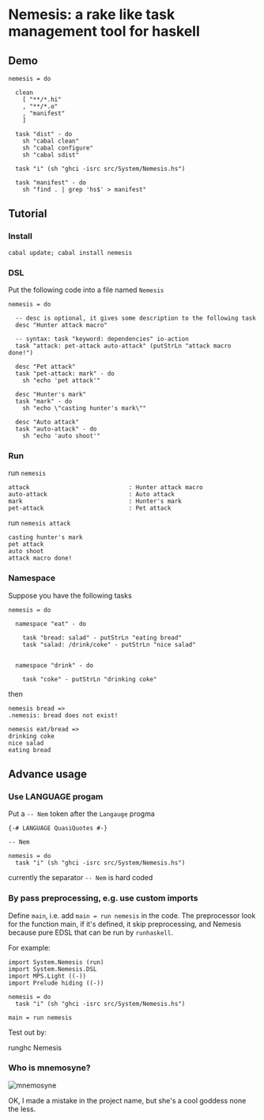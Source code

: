 Nemesis: a rake like task management tool for haskell
=====================================================

Demo
----
  
    nemesis = do

      clean
        [ "**/*.hi"
        , "**/*.o"
        , "manifest"
        ]
        
      task "dist" - do
        sh "cabal clean"
        sh "cabal configure"
        sh "cabal sdist"

      task "i" (sh "ghci -isrc src/System/Nemesis.hs")

      task "manifest" - do
        sh "find . | grep 'hs$' > manifest"

Tutorial
--------

### Install

    cabal update; cabal install nemesis

### DSL

Put the following code into a file named `Nemesis`

    nemesis = do
    
      -- desc is optional, it gives some description to the following task
      desc "Hunter attack macro"

      -- syntax: task "keyword: dependencies" io-action
      task "attack: pet-attack auto-attack" (putStrLn "attack macro done!")

      desc "Pet attack"
      task "pet-attack: mark" - do
        sh "echo 'pet attack'"

      desc "Hunter's mark"
      task "mark" - do
        sh "echo \"casting hunter's mark\""

      desc "Auto attack"
      task "auto-attack" - do
        sh "echo 'auto shoot'"

### Run

run `nemesis`

    attack                            : Hunter attack macro
    auto-attack                       : Auto attack
    mark                              : Hunter's mark
    pet-attack                        : Pet attack

run `nemesis attack`

    casting hunter's mark
    pet attack
    auto shoot
    attack macro done!


### Namespace

Suppose you have the following tasks
    
    nemesis = do
    
      namespace "eat" - do

        task "bread: salad" - putStrLn "eating bread"
        task "salad: /drink/coke" - putStrLn "nice salad"


      namespace "drink" - do

        task "coke" - putStrLn "drinking coke"

then

    nemesis bread =>
    .nemesis: bread does not exist!
    
    nemesis eat/bread =>
    drinking coke
    nice salad
    eating bread
    

Advance usage
-------------

### Use LANGUAGE progam

Put a `-- Nem` token after the `Langauge` progma

    {-# LANGUAGE QuasiQuotes #-}

    -- Nem

    nemesis = do
      task "i" (sh "ghci -isrc src/System/Nemesis.hs")

currently the separator `-- Nem` is hard coded

### By pass preprocessing, e.g. use custom imports

Define `main`, i.e. add `main = run nemesis` in the code. The preprocessor look for the function main, if it's defined, it skip preprocessing, and Nemesis because pure EDSL that can be run by `runhaskell`.

For example:

    import System.Nemesis (run)
    import System.Nemesis.DSL
    import MPS.Light ((-))
    import Prelude hiding ((-))
    
    nemesis = do
      task "i" (sh "ghci -isrc src/System/Nemesis.hs")
        
    main = run nemesis

Test out by:

  runghc Nemesis


### Who is mnemosyne?

![mnemosyne](http://github.com/nfjinjing/nemesis/raw/master/mnemosyne.jpg)

OK, I made a mistake in the project name, but she's a cool goddess none the less.